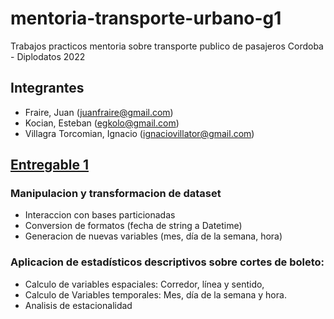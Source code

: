 # mentoria-transporte-urbano-g1
Trabajos practicos mentoria sobre transporte publico de pasajeros Cordoba - Diplodatos 2022

## Integrantes
- Fraire, Juan (juanfraire@gmail.com)
- Kocian, Esteban (egkolo@gmail.com)
- Villagra Torcomian, Ignacio (ignaciovillator@gmail.com)

## [Entregable 1](/entregable_1.ipynb)
### Manipulacion y transformacion de dataset
- Interaccion con bases particionadas
- Conversion de formatos (fecha de string a Datetime)
- Generacion de nuevas variables (mes, día de la semana, hora)

### Aplicacion de estadísticos descriptivos sobre cortes de boleto:
- Calculo de variables espaciales: Corredor, línea y sentido,
- Calculo de Variables temporales: Mes, día de la semana y hora. 
- Analisis de estacionalidad
